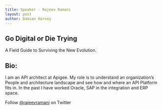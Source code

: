 ```yaml
---
title: Speaker - Rajeev Ramani
layout: post
author: Damian Harvey
---
```


## Go Digital or Die Trying
 
A Field Guide to Surviving the New Evolution.

## Bio:

I am an API architect at Apigee. My role is to understand an organization’s People and architecture landscape and see how and where an API Platform fits in. In the past I have worked Oracle, SAP in the integration and ERP space. 
 
Follow [@rajeevramani](http://twitter.com/rajeevramani) on Twitter
